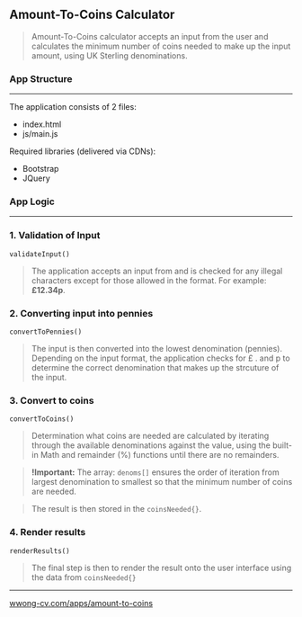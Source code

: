 ## Amount-To-Coins Calculator

>Amount-To-Coins calculator accepts an input from the user and calculates the minimum number of coins needed to make up the input amount, using UK Sterling denominations. 

### App Structure
___

The application consists of 2 files: 
- index.html
- js/main.js

Required libraries (delivered via CDNs):
- Bootstrap
- JQuery


### App Logic
___

### 1. Validation of Input

`validateInput()`

>The application accepts an input from and is checked for any illegal characters except for those allowed in the format. For example: **£12.34p**. 

### 2. Converting input into pennies

`convertToPennies()`

>The input is then converted into the lowest denomination (pennies).  Depending on the input format, the application checks for £ . and p to determine the correct denomination that makes up the strcuture of the input.

### 3. Convert to coins

`convertToCoins()`

> Determination what coins are needed are calculated by iterating through the available denominations against the value, using the built-in Math and remainder (%) functions until there are no remainders.  

>**!Important:** 
The array: `denoms[]` ensures the order of iteration from largest denomination to smallest so that the minimum number of coins are needed.

>The result is then stored in the `coinsNeeded{}`.


### 4. Render results

`renderResults()`

>The final step is then to render the result onto the user interface using the data from `coinsNeeded{}`

___

[wwong-cv.com/apps/amount-to-coins](http://wwong-cv.com/apps/amount-to-coins)
